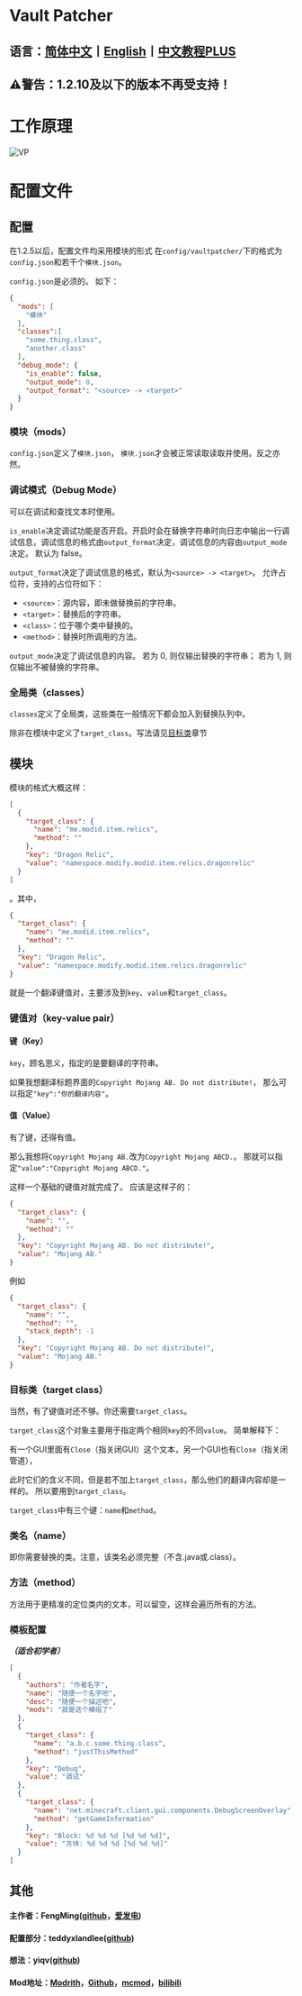 # Vault Patcher
## 语言：**[简体中文](README.md)丨[English](README_en_us.md)丨[中文教程PLUS](README_PLUS.md)**

## ⚠警告：1.2.10及以下的版本不再受支持！

# 工作原理

![VP](https://img1.imgtp.com/2023/07/13/6tV4Ntia.jpg)


# 配置文件

## 配置

在1.2.5以后，配置文件均采用模块的形式
在`config/vaultpatcher/`下的格式为`config.json`和若干个`模块.json`。

`config.json`是必须的。 
如下：
```json
{
  "mods": [
    "模块"
  ],
  "classes":[
    "some.thing.class",
    "another.class"
  ],
  "debug_mode": {
    "is_enable": false,
    "output_mode": 0,
    "output_format": "<source> -> <target>"
  }
}
```
### 模块（mods）
`config.json`定义了`模块.json`，
`模块.json`才会被正常读取读取并使用。反之亦然。

### 调试模式（Debug Mode）
可以在调试和查找文本时使用。

`is_enable`决定调试功能是否开启。开启时会在替换字符串时向日志中输出一行调试信息，调试信息的格式由`output_format`决定，调试信息的内容由`output_mode`决定。
默认为 false。

`output_format`决定了调试信息的格式，默认为`<source> -> <target>`。
允许占位符，支持的占位符如下：
* `<source>`：源内容，即未做替换前的字符串。
* `<target>`：替换后的字符串。
* `<class>`：位于哪个类中替换的。
* `<method>`：替换时所调用的方法。

`output_mode`决定了调试信息的内容。
若为 0, 则仅输出替换的字符串；
若为 1, 则仅输出不被替换的字符串。

### 全局类（classes）
`classes`定义了全局类，这些类在一般情况下都会加入到替换队列中。

除非在模块中定义了`target_class`。写法请见[目标类](#目标类target-class)章节

## 模块

模块的格式大概这样：

```json
[
  {
    "target_class": {
      "name": "me.modid.item.relics",
      "method": ""
    },
    "key": "Dragon Relic",
    "value": "namespace.modify.modid.item.relics.dragonrelic"
  }
]
```
。其中，

```json
{
  "target_class": {
    "name": "me.modid.item.relics",
    "method": ""
  },
  "key": "Dragon Relic",
  "value": "namespace.modify.modid.item.relics.dragonrelic"
}
``` 

就是一个翻译键值对，主要涉及到`key`、`value`和`target_class`。

### 键值对（key-value pair）

#### 键（Key）
`key`，顾名思义，指定的是要翻译的字符串。

如果我想翻译标题界面的``Copyright Mojang AB. Do not distribute!``，
那么可以指定`"key":"你的翻译内容"`。

#### 值（Value）

有了键，还得有值。

那么我想将``Copyright Mojang AB.``改为``Copyright Mojang ABCD.``。
那就可以指定`"value":"Copyright Mojang ABCD."`。

这样一个基础的键值对就完成了。
应该是这样子的：

```json
{
  "target_class": {
    "name": "",
    "method": ""
  },
  "key": "Copyright Mojang AB. Do not distribute!",
  "value": "Mojang AB."
}
```

例如

```json
{
  "target_class": {
    "name": "",
    "method": "",
    "stack_depth": -1
  },
  "key": "Copyright Mojang AB. Do not distribute!",
  "value": "Mojang AB."
}
```


### 目标类（target class）

当然，有了键值对还不够。你还需要`target_class`。

`target_class`这个对象主要用于指定两个相同`key`的不同`value`。
简单解释下：

有一个GUI里面有`Close`（指关闭GUI）这个文本，另一个GUI也有`Close`（指关闭管道），

此时它们的含义不同，但是若不加上`target_class`，那么他们的翻译内容却是一样的。
所以要用到`target_class`。

`target_class`中有三个键：`name`和`method`。

### 类名（name）

即你需要替换的类。注意，该类名必须完整（不含.java或.class）。

### 方法（method）

方法用于更精准的定位类内的文本，可以留空，这样会遍历所有的方法。

### 模板配置

**_（适合初学者）_**

```json
[
  {
    "authors": "作者名字",
    "name": "随便一个名字吧",
    "desc": "随便一个描述吧",
    "mods": "就是这个模组了"
  },
  {
    "target_class": {
      "name": "a.b.c.some.thing.class",
      "method": "justThisMethod"
    },
    "key": "Debug",
    "value": "调试"
  },
  {
    "target_class": {
      "name": "net.minecraft.client.gui.components.DebugScreenOverlay",
      "method": "getGameInformation"
    },
    "key": "Block: %d %d %d [%d %d %d]",
    "value": "方块: %d %d %d [%d %d %d]"
  }
]
```

## 其他

#### 主作者：FengMing([github](https://github.com/3093FengMing)，[爱发电](https://afdian.net/a/fengming3093))

#### 配置部分：teddyxlandlee([github](https://github.com/teddyxlandlee))

#### 想法：yiqv([github](https://github.com/yiqv))

#### Mod地址：[Modrith](https://modrinth.com/mod/vault-patcher)，[Github](https://github.com/3093FengMing/VaultPatcher)，[mcmod](https://www.mcmod.cn/class/8765.html)，[bilibili](https://img.shields.io/badge/bilibili-%E7%AD%89-blue)
